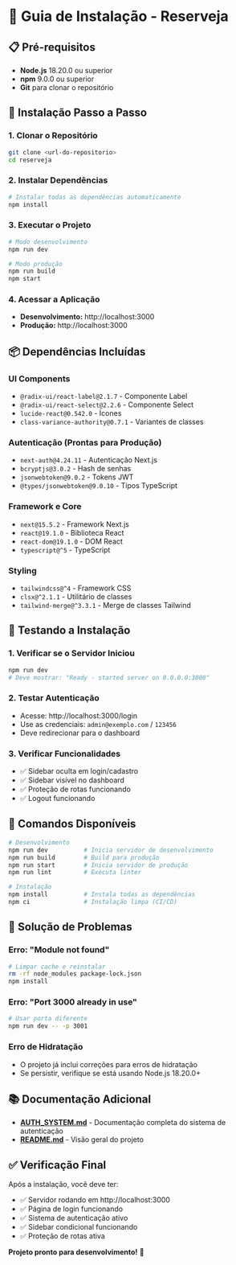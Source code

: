# 🚀 Guia de Instalação - Reserveja

## 📋 Pré-requisitos

- **Node.js** 18.20.0 ou superior
- **npm** 9.0.0 ou superior
- **Git** para clonar o repositório

## 🔧 Instalação Passo a Passo

### **1. Clonar o Repositório**
```bash
git clone <url-do-repositorio>
cd reserveja
```

### **2. Instalar Dependências**
```bash
# Instalar todas as dependências automaticamente
npm install
```

### **3. Executar o Projeto**
```bash
# Modo desenvolvimento
npm run dev

# Modo produção
npm run build
npm start
```

### **4. Acessar a Aplicação**
- **Desenvolvimento:** http://localhost:3000
- **Produção:** http://localhost:3000

## 📦 Dependências Incluídas

### **UI Components**
- `@radix-ui/react-label@2.1.7` - Componente Label
- `@radix-ui/react-select@2.2.6` - Componente Select
- `lucide-react@0.542.0` - Ícones
- `class-variance-authority@0.7.1` - Variantes de classes

### **Autenticação (Prontas para Produção)**
- `next-auth@4.24.11` - Autenticação Next.js
- `bcryptjs@3.0.2` - Hash de senhas
- `jsonwebtoken@9.0.2` - Tokens JWT
- `@types/jsonwebtoken@9.0.10` - Tipos TypeScript

### **Framework e Core**
- `next@15.5.2` - Framework Next.js
- `react@19.1.0` - Biblioteca React
- `react-dom@19.1.0` - DOM React
- `typescript@^5` - TypeScript

### **Styling**
- `tailwindcss@^4` - Framework CSS
- `clsx@^2.1.1` - Utilitário de classes
- `tailwind-merge@^3.3.1` - Merge de classes Tailwind

## 🧪 Testando a Instalação

### **1. Verificar se o Servidor Iniciou**
```bash
npm run dev
# Deve mostrar: "Ready - started server on 0.0.0.0:3000"
```

### **2. Testar Autenticação**
- Acesse: http://localhost:3000/login
- Use as credenciais: `admin@exemplo.com` / `123456`
- Deve redirecionar para o dashboard

### **3. Verificar Funcionalidades**
- ✅ Sidebar oculta em login/cadastro
- ✅ Sidebar visível no dashboard
- ✅ Proteção de rotas funcionando
- ✅ Logout funcionando

## 🔧 Comandos Disponíveis

```bash
# Desenvolvimento
npm run dev          # Inicia servidor de desenvolvimento
npm run build        # Build para produção
npm run start        # Inicia servidor de produção
npm run lint         # Executa linter

# Instalação
npm install          # Instala todas as dependências
npm ci               # Instalação limpa (CI/CD)
```

## 🐛 Solução de Problemas

### **Erro: "Module not found"**
```bash
# Limpar cache e reinstalar
rm -rf node_modules package-lock.json
npm install
```

### **Erro: "Port 3000 already in use"**
```bash
# Usar porta diferente
npm run dev -- -p 3001
```

### **Erro de Hidratação**
- O projeto já inclui correções para erros de hidratação
- Se persistir, verifique se está usando Node.js 18.20.0+

## 📚 Documentação Adicional

- **[AUTH_SYSTEM.md](./AUTH_SYSTEM.md)** - Documentação completa do sistema de autenticação
- **[README.md](./README.md)** - Visão geral do projeto

## ✅ Verificação Final

Após a instalação, você deve ter:

- ✅ Servidor rodando em http://localhost:3000
- ✅ Página de login funcionando
- ✅ Sistema de autenticação ativo
- ✅ Sidebar condicional funcionando
- ✅ Proteção de rotas ativa

**Projeto pronto para desenvolvimento!** 🎉
